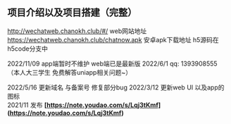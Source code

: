 ## **项目介绍以及项目搭建（完整）** ##
http://wechatweb.chanokh.club/#/  web网站地址  
https://wechatweb.chanokh.club/chatnow.apk  安卓apk下载地址
h5源码在h5code分支中

2022/11/09 app端暂时不维护 web端已是最新版
2022/6/1 qq: 1393908555 （本人大三学生 免费解答uniapp相关问题~）  

2022/5/16 更新域名 与备案号 修复部分bug 
2022/3/12 更新web UI 以及app的图标   
2021/11 发布
**[https://note.youdao.com/s/Lqj3tKmf]   
(https://note.youdao.com/s/Lqj3tKmf)**
